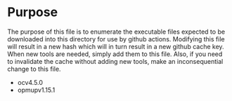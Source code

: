 # Purpose

The purpose of this file is to enumerate the executable files expected to be downloaded into this directory for use by github actions. Modifying this file will result in a new hash which will in turn result in a new github cache key. When new tools are needed, simply add them to this file. Also, if you need to invalidate the cache without adding new tools, make an inconsequential  change to this file.

- ocv4.5.0
- opmupv1.15.1